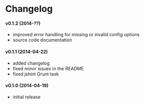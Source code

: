 # Changelog

#### v0.1.2 (2014-??)
 - improved error handling for missing or invalid config options
 - source code documentation

#### v0.1.1 (2014-04-22)
 - added changelog
 - fixed minor issues in the README
 - fixed jshint Grunt task

#### v0.1.0 (2014-04-19)
 - initial release

